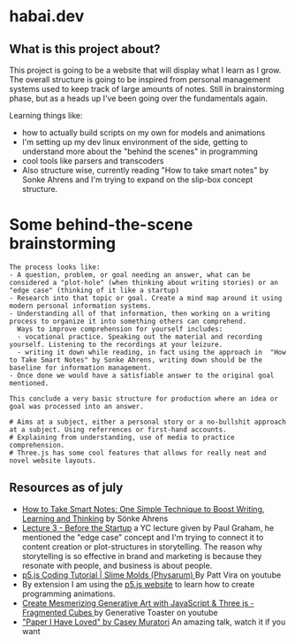 # habai.dev

## What is this project about?
This project is going to be a website that will display what I learn as I grow.
The overall structure is going to be inspired from personal management systems used to keep track of large amounts of notes.
Still in brainstorming phase, but as a heads up I've been going over the fundamentals again.

Learning things like:
- how to actually build scripts on my own for models and animations
- I'm setting up my dev linux environment of the side, getting to understand more about the "behind the scenes" in programming
- cool tools like parsers and transcoders
- Also structure wise, currently reading "How to take smart notes" by Sonke Ahrens and I'm trying to expand on the slip-box concept structure.

# Some behind-the-scene brainstorming

```
The process looks like:
- A question, problem, or goal needing an answer, what can be considered a "plot-hole" (when thinking about writing stories) or an "edge case" (thinking of it like a startup)
- Research into that topic or goal. Create a mind map around it using modern personal information systems.
- Understanding all of that information, then working on a writing process to organize it into something others can comprehend.
  Ways to improve comprehension for yourself includes:
  - vocational practice. Speaking out the material and recording yourself. Listening to the recordings at your leizure.
  - writing it down while reading, in fact using the approach in  "How to Take Smart Notes" by Sonke Ahrens, writing down should be the baseline for information management.
- Once done we would have a satisfiable answer to the original goal mentioned.

This conclude a very basic structure for production where an idea or goal was processed into an answer. 
```

```
# Aims at a subject, either a personal story or a no-bullshit approach at a subject. Using referrences or first-hand accounts.
# Explaining from understanding, use of media to practice comprehension.
# Three.js has some cool features that allows for really neat and novel website layouts.
```

## Resources as of july
- [How to Take Smart Notes: One Simple Technique to Boost Writing, Learning and Thinking](https://www.amazon.com/How-Take-Smart-Notes-Nonfiction/dp/1542866502) by Sönke Ahrens
- [Lecture 3 - Before the Startup](https://www.youtube.com/watch?v=ii1jcLg-eIQ) a YC lecture given by Paul Graham, he mentioned the "edge case" concept and I'm trying to connect it to content creation or plot-structures in storytelling.
  The reason why storytelling is so effective in brand and marketing is because they resonate with people, and business is about people.
- [p5.js Coding Tutorial | Slime Molds (Physarum)
](https://www.youtube.com/watch?v=VyXxSNcgDtg) By Patt Vira on youtube
- By extension I am using the [p5.js website](https://p5js.org/) to learn how to create programming animations.
- [Create Mesmerizing Generative Art with JavaScript & Three js - Fragmented Cubes
](https://www.youtube.com/watch?v=yYmbZmYqmlk) by Generative Toaster on youtube
- ["Paper I Have Loved" by Casey Muratori](https://www.youtube.com/watch?v=SDS5gLSiLg0&t=297s) An amazing talk, watch it if you want
